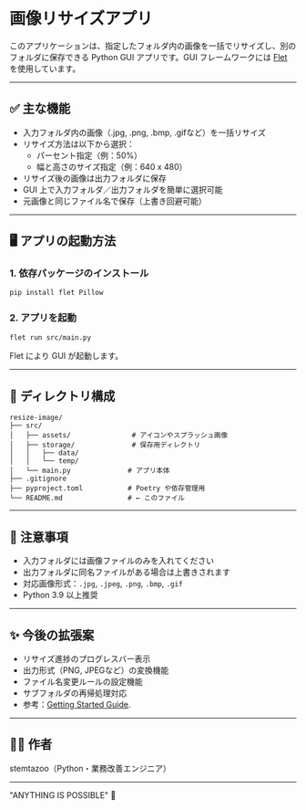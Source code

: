 # 画像リサイズアプリ

このアプリケーションは、指定したフォルダ内の画像を一括でリサイズし、別のフォルダに保存できる Python GUI アプリです。GUI フレームワークには [Flet](https://flet.dev) を使用しています。

---

## ✅ 主な機能

- 入力フォルダ内の画像（.jpg, .png, .bmp, .gifなど）を一括リサイズ
- リサイズ方法は以下から選択：
  - パーセント指定（例：50%）
  - 幅と高さのサイズ指定（例：640 x 480）
- リサイズ後の画像は出力フォルダに保存
- GUI 上で入力フォルダ／出力フォルダを簡単に選択可能
- 元画像と同じファイル名で保存（上書き回避可能）

---

## 🖥️ アプリの起動方法

### 1. 依存パッケージのインストール

```bash
pip install flet Pillow
```

### 2. アプリを起動

```bash
flet run src/main.py
```

Flet により GUI が起動します。

---

## 📁 ディレクトリ構成

```plaintext
resize-image/
├── src/
│   ├── assets/               # アイコンやスプラッシュ画像
│   ├── storage/              # 保存用ディレクトリ
│   │   ├── data/
│   │   └── temp/
│   └── main.py              # アプリ本体
├── .gitignore
├── pyproject.toml           # Poetry や依存管理用
└── README.md                # ← このファイル
```

---

## 📌 注意事項

- 入力フォルダには画像ファイルのみを入れてください
- 出力フォルダに同名ファイルがある場合は上書きされます
- 対応画像形式：`.jpg`, `.jpeg`, `.png`, `.bmp`, `.gif`
- Python 3.9 以上推奨

---

## ✨ 今後の拡張案

- リサイズ進捗のプログレスバー表示
- 出力形式（PNG, JPEGなど）の変換機能
- ファイル名変更ルールの設定機能
- サブフォルダの再帰処理対応
- 参考：[Getting Started Guide](https://flet.dev/docs/getting-started/).

---

## 🧑‍💻 作者

stemtazoo（Python・業務改善エンジニア）

---

"ANYTHING IS POSSIBLE" 🚀

